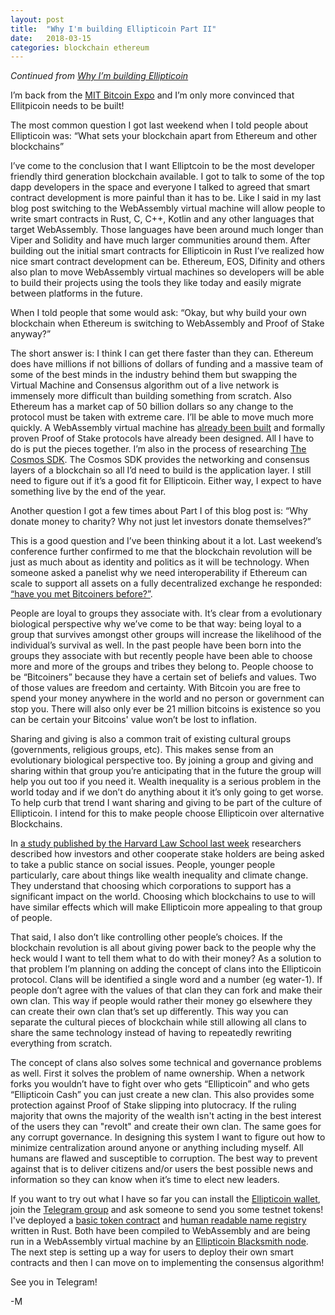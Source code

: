 ```yaml
---
layout: post
title:  "Why I'm building Ellipticoin Part II"
date:   2018-03-15
categories: blockchain ethereum
---
```


*Continued from [Why I’m building
Ellipticoin](http://www.masonforest.com/blockchain/ethereum/2018/03/15/why-im-building-ellipticoin.html)*

I’m back from the [MIT Bitcoin Expo](http://mitbitcoinexpo.org/) and I’m only
more convinced that Ellitpicoin needs to be built!

The most common question I got last weekend when I told people about Ellipticoin
was: “What sets your blockchain apart from Ethereum and other blockchains”

I’ve come to the conclusion that I want Elliptcoin to be the most developer
friendly third generation blockchain available. I got to talk to some of the top
dapp developers in the space and everyone I talked to agreed that smart contract
development is more painful than it has to be. Like I said in my last blog post
switching to the WebAssembly virtual machine will allow people to write smart
contracts in Rust, C, C++, Kotlin and any other languages that target
WebAssembly. Those languages have been around much longer than Viper and
Solidity and have much larger communities around them. After building out the
initial smart contracts for Ellipticoin in Rust I’ve realized how nice smart
contract development can be. Ethereum, EOS, Difinity and others also plan to
move WebAssembly virtual machines so developers will be able to build their
projects using the tools they like today and easily migrate between platforms in
the future.

When I told people that some would ask: “Okay, but why build your own blockchain
when Ethereum is switching to WebAssembly and Proof of Stake anyway?”

The short answer is: I think I can get there faster than they can. Ethereum does
have millions if not billions of dollars of funding and a massive team of some
of the best minds in the industry behind them but swapping the Virtual Machine and
Consensus algorithm out of a live network is immensely more difficult than
building something from scratch. Also Ethereum has a market cap of 50 billion
dollars so any change to the protocol must be taken with extreme care. I’ll be
able to move much more quickly. A WebAssembly virtual machine has [already been
built](https://github.com/paritytech/wasmi) and formally proven Proof of
Stake protocols have already been designed. All I have to do is put the pieces
together. I’m also in the process of researching [The Cosmos
SDK](https://github.com/cosmos/cosmos-sdk). The Cosmos SDK provides the
networking and consensus layers of a blockchain so all I’d need to build is the
application layer. I still need to figure out if it’s a good fit for
Ellipticoin. Either way, I expect to have something live by the end of the year.
 
Another question I got a few times about Part I of this blog post is: “Why
donate money to charity? Why not just let investors donate themselves?”


This is a good question and I’ve been thinking about it a lot. Last weekend’s
conference further confirmed to me that the blockchain revolution will be just
as much about as identity and politics as it will be technology. When someone
asked a panelist why we need interoperability if Ethereum can scale to support
all assets on a fully decentralized exchange he responded: [“have you met
Bitcoiners
before?”](https://www.youtube.com/watch?v=1wdPLsdHmvY&feature=youtu.be&t=6h19m53s).

People are loyal to groups they associate with. It’s clear from a evolutionary
biological perspective why we’ve come to be that way: being loyal to a group
that survives amongst other groups will increase the likelihood of the
individual’s survival as well. In the past people have been born into the groups
they associate with but recently people have been able to choose more and more
of the groups and tribes they belong to. People choose to be “Bitcoiners”
because they have a certain set of beliefs and values. Two of those values are
freedom and certainty. With Bitcoin you are free to spend your money anywhere
in the world and no person or government can stop you. There will also only ever
be 21 million bitcoins is existence so you can be certain your Bitcoins' value
won’t be lost to inflation. 

Sharing and giving is also a common trait of existing cultural groups
(governments, religious groups, etc). This makes sense from an evolutionary
biological perspective too. By joining a group and giving and sharing within
that group you’re anticipating that in the future the group will help you out
too if you need it. Wealth inequality is a serious problem in the world today
and if we don’t do anything about it it’s only going to get worse. To help curb
that trend I want sharing and giving to be part of the culture of Ellipticoin. I
intend for this to make people choose Ellipticoin over alternative Blockchains.

In [a study published by the Harvard Law School last
week](https://corpgov.law.harvard.edu/2018/03/23/corporations-and-the-culture-wars/)
researchers described how investors and other cooperate stake holders are being
asked to take a public stance on social issues. People, younger people
particularly, care about things like wealth inequality and climate change. They
understand that choosing which corporations to support has a significant impact
on the world. Choosing which blockchains to use to will have similar effects
which will make Ellipticoin more appealing to that group of people.

That said, I also don’t like controlling other people’s choices. If the
blockchain revolution is all about giving power back to the people why the heck
would I want to tell them what to do with their money? As a solution  to that
problem I’m planning on adding the concept of clans into the Ellipticoin
protocol. Clans will be identified a single word and a number (eg water-1). If
people don’t agree with the values of that clan they can fork and make their own
clan. This way if people would rather their money go elsewhere they can create
their own clan that’s set up differently. This way you can separate the cultural
pieces of blockchain while still allowing all clans to share the same technology
instead of having to repeatedly rewriting everything from scratch.

The concept of clans also solves some technical and governance problems as well.
First it solves the problem of name ownership. When a network forks you wouldn’t
have to fight over who gets “Ellipticoin” and who gets “Ellipticoin Cash” you
can just create a new clan. This also provides some protection against Proof of
Stake slipping into plutocracy. If the ruling majority that owns the majority of
the wealth isn't acting in the best interest of the users they can "revolt" and
create their own clan. The same goes for any corrupt governance. In designing
this system I want to figure out how to minimize centralization around anyone or
anything including myself. All humans are flawed and susceptible to corruption.
The best way to prevent against that is to deliver citizens and/or users the
best possible news and information so they can know when it’s time to elect new
leaders.

If you want to try out what I have so far you can install the [Ellipticoin
wallet](https://www.npmjs.com/package/ec-wallet), join the [Telegram
group](https://t.me/joinchat/F0_SEksYp5PhexXW6dQ-9A) and ask someone to send you
some testnet tokens!  I've deployed a [basic token
contract](https://github.com/ellipticoin/ellipticoin-base-contracts/blob/master/src/base_token.rs#L11)
and [human readable name
registry](https://github.com/ellipticoin/ellipticoin-base-contracts/blob/master/src/human_readable_name_registration.rs#L11)
written in Rust. Both have been compiled to WebAssembly and are being run in a
WebAssembly virtual machine by an [Ellipticoin Blacksmith
node](https://github.com/ellipticoin/ellipticoin-blacksmith-node). The next step
is setting up a way for users to deploy their own smart contracts and then I can
move on to implementing the consensus algorithm!

See you in Telegram!

-M
